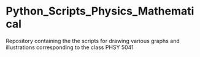 # Python_Scripts_Physics_Mathematical
Repository containing the the scripts for drawing various graphs and illustrations corresponding to the class PHSY 5041
